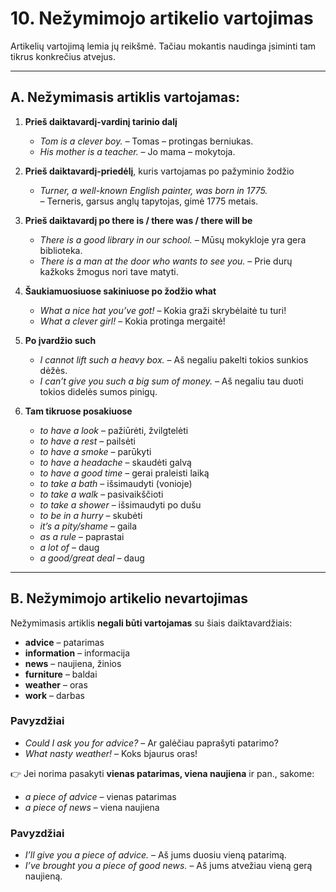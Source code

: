 # 10. Nežymimojo artikelio vartojimas

Artikelių vartojimą lemia jų reikšmė. Tačiau mokantis naudinga įsiminti tam tikrus konkrečius atvejus.

---

## A. Nežymimasis artiklis vartojamas:

1. **Prieš daiktavardį-vardinį tarinio dalį**
   - *Tom is a clever boy.* – Tomas – protingas berniukas.  
   - *His mother is a teacher.* – Jo mama – mokytoja.  

2. **Prieš daiktavardį-priedėlį**, kuris vartojamas po pažyminio žodžio
   - *Turner, a well-known English painter, was born in 1775.*  
     – Terneris, garsus anglų tapytojas, gimė 1775 metais.  

3. **Prieš daiktavardį po there is / there was / there will be**
   - *There is a good library in our school.* – Mūsų mokykloje yra gera biblioteka.  
   - *There is a man at the door who wants to see you.* – Prie durų kažkoks žmogus nori tave matyti.  

4. **Šaukiamuosiuose sakiniuose po žodžio what**
   - *What a nice hat you’ve got!* – Kokia graži skrybėlaitė tu turi!  
   - *What a clever girl!* – Kokia protinga mergaitė!  

5. **Po įvardžio such**
   - *I cannot lift such a heavy box.* – Aš negaliu pakelti tokios sunkios dėžės.  
   - *I can’t give you such a big sum of money.* – Aš negaliu tau duoti tokios didelės sumos pinigų.  

6. **Tam tikruose posakiuose**
   - *to have a look* – pažiūrėti, žvilgtelėti  
   - *to have a rest* – pailsėti  
   - *to have a smoke* – parūkyti  
   - *to have a headache* – skaudėti galvą  
   - *to have a good time* – gerai praleisti laiką  
   - *to take a bath* – išsimaudyti (vonioje)  
   - *to take a walk* – pasivaikščioti  
   - *to take a shower* – išsimaudyti po dušu  
   - *to be in a hurry* – skubėti  
   - *it’s a pity/shame* – gaila  
   - *as a rule* – paprastai  
   - *a lot of* – daug  
   - *a good/great deal* – daug  

---

## B. Nežymimojo artikelio nevartojimas
Nežymimasis artiklis **negali būti vartojamas** su šiais daiktavardžiais:  

- **advice** – patarimas  
- **information** – informacija  
- **news** – naujiena, žinios  
- **furniture** – baldai  
- **weather** – oras  
- **work** – darbas  

### Pavyzdžiai
- *Could I ask you for advice?* – Ar galėčiau paprašyti patarimo?  
- *What nasty weather!* – Koks bjaurus oras!  

👉 Jei norima pasakyti **vienas patarimas, viena naujiena** ir pan., sakome:  
- *a piece of advice* – vienas patarimas  
- *a piece of news* – viena naujiena  

### Pavyzdžiai
- *I’ll give you a piece of advice.* – Aš jums duosiu vieną patarimą.  
- *I’ve brought you a piece of good news.* – Aš jums atvežiau vieną gerą naujieną.  
